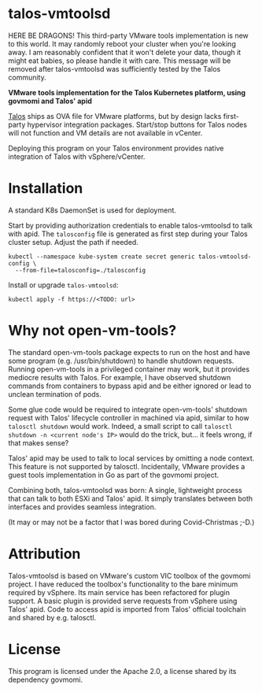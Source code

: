 # talos-vmtoolsd

HERE BE DRAGONS! This third-party VMware tools implementation is new to this world. It may randomly reboot your cluster when you're looking away. I am reasonably confident that it won't delete your data, though it might eat babies, so please handle it with care. This message will be removed after talos-vmtoolsd was sufficiently tested by the Talos community.

**VMware tools implementation for the Talos Kubernetes platform, using govmomi and Talos' apid**

[Talos](https://talos.dev/) ships as OVA file for VMware platforms, but by design lacks first-party hypervisor integration packages. Start/stop buttons for Talos nodes will not function and VM details are not available in vCenter.

Deploying this program on your Talos environment provides native integration of Talos with vSphere/vCenter.

# Installation

A standard K8s DaemonSet is used for deployment.

Start by providing authorization credentials to enable talos-vmtoolsd to talk with apid. The `talosconfig` file is generated as first step during your Talos cluster setup. Adjust the path if needed.

```
kubectl --namespace kube-system create secret generic talos-vmtoolsd-config \
  --from-file=talosconfig=./talosconfig
```

Install or upgrade `talos-vmtoolsd`:

```
kubectl apply -f https://<TODO: url>
```

# Why not open-vm-tools?

The standard open-vm-tools package expects to run on the host and have some program (e.g. /usr/bin/shutdown) to handle shutdown requests. Running open-vm-tools in a privileged container may work, but it provides mediocre results with Talos. For example, I have observed shutdown commands from containers to bypass apid and be either ignored or lead to unclean termination of pods.

Some glue code would be required to integrate open-vm-tools' shutdown request with Talos' lifecycle controller in machined via apid, similar to how `talosctl shutdown` would work. Indeed, a small script to call `talosctl shutdown -n <current node's IP>` would do the trick, but... it feels wrong, if that makes sense?

Talos' apid may be used to talk to local services by omitting a node context. This feature is not supported by talosctl. Incidentally, VMware provides a guest tools implementation in Go as part of the govmomi project.

Combining both, talos-vmtoolsd was born: A single, lightweight process that can talk to both ESXi and Talos' apid. It simply translates between both interfaces and provides seamless integration.

(It may or may not be a factor that I was bored during Covid-Christmas ;-D.)

# Attribution

Talos-vmtoolsd is based on VMware's custom VIC toolbox of the govmomi project. I have reduced the toolbox's functionality to the bare minimum required by vSphere. Its main service has been refactored for plugin support. A basic plugin is provided serve requests from vSphere using Talos' apid. Code to access apid is imported from Talos' official toolchain and shared by e.g. talosctl.

# License

This program is licensed under the Apache 2.0, a license shared by its dependency govmomi.
